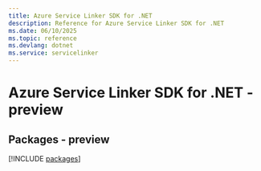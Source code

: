 ```yaml
---
title: Azure Service Linker SDK for .NET
description: Reference for Azure Service Linker SDK for .NET
ms.date: 06/10/2025
ms.topic: reference
ms.devlang: dotnet
ms.service: servicelinker
---
```

# Azure Service Linker SDK for .NET - preview
## Packages - preview
[!INCLUDE [packages](service-linker-index.md)]